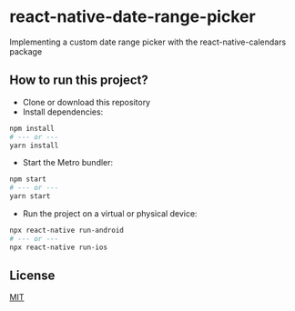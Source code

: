 # react-native-date-range-picker
Implementing a custom date range picker with the react-native-calendars package

## How to run this project?

- Clone or download this repository
- Install dependencies:

```bash
npm install
# --- or ---
yarn install
```

- Start the Metro bundler:

```bash
npm start
# --- or ---
yarn start
```

- Run the project on a virtual or physical device:

```bash
npx react-native run-android
# --- or ---
npx react-native run-ios
```

## License
[MIT](LICENSE)
